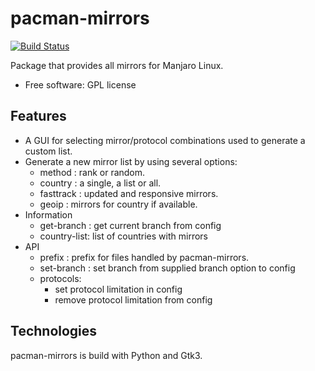 # pacman-mirrors

[![Build Status](https://travis-ci.org/manjaro/pacman-mirrors.svg?branch=master)](https://travis-ci.org/manjaro/pacman-mirrors)

Package that provides all mirrors for Manjaro Linux.

- Free software: GPL license

## Features

- A GUI for selecting mirror/protocol combinations used to generate a custom list.
- Generate a new mirror list by using several options:
    - method      : rank or random.
    - country     : a single, a list or all.
    - fasttrack   : updated and responsive mirrors.
    - geoip       : mirrors for country if available.
- Information
    - get-branch  : get current branch from config
    - country-list: list of countries with mirrors
- API
    - prefix      : prefix for files handled by pacman-mirrors.
    - set-branch  : set branch from supplied branch option to config
    - protocols:
        - set protocol limitation in config
        - remove protocol limitation from config

## Technologies

pacman-mirrors is build with Python and Gtk3.
